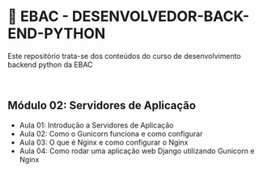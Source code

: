 # 📌 EBAC - DESENVOLVEDOR-BACK-END-PYTHON 
Este repositório trata-se dos conteúdos do curso de desenvolvimento backend python da EBAC

<br>

## Módulo 02: Servidores de Aplicação
- Aula 01: Introdução a Servidores de Aplicação 
- Aula 02: Como o Gunicorn funciona e como configurar 
- Aula 03: O que é Nginx e como configurar o Nginx 
- Aula 04: Como rodar uma aplicação web Django utilizando Gunicorn e Nginx